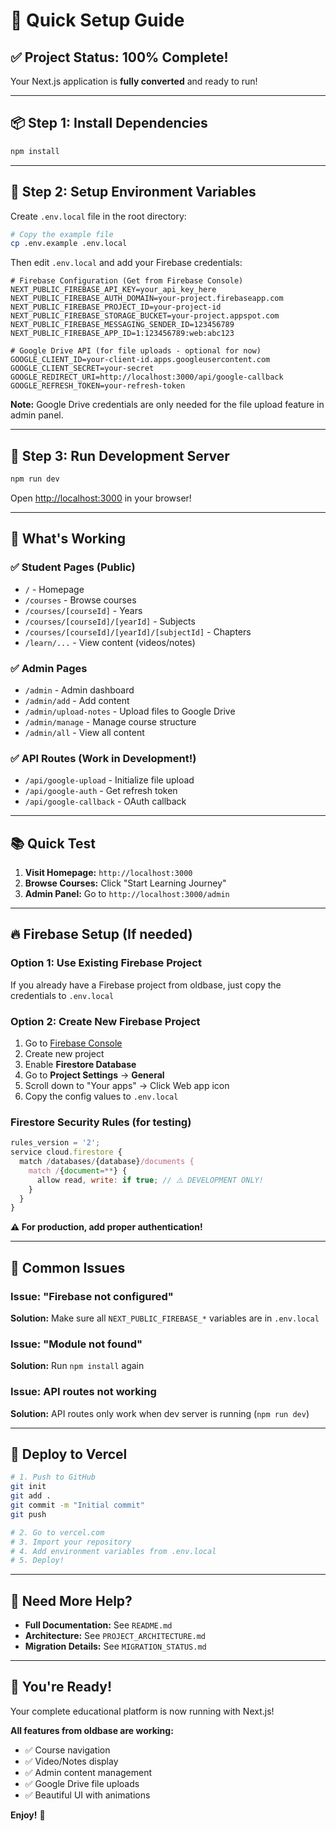 # 🚀 Quick Setup Guide

## ✅ Project Status: 100% Complete!

Your Next.js application is **fully converted** and ready to run!

---

## 📦 Step 1: Install Dependencies

```bash
npm install
```

---

## 🔧 Step 2: Setup Environment Variables

Create `.env.local` file in the root directory:

```bash
# Copy the example file
cp .env.example .env.local
```

Then edit `.env.local` and add your Firebase credentials:

```env
# Firebase Configuration (Get from Firebase Console)
NEXT_PUBLIC_FIREBASE_API_KEY=your_api_key_here
NEXT_PUBLIC_FIREBASE_AUTH_DOMAIN=your-project.firebaseapp.com
NEXT_PUBLIC_FIREBASE_PROJECT_ID=your-project-id
NEXT_PUBLIC_FIREBASE_STORAGE_BUCKET=your-project.appspot.com
NEXT_PUBLIC_FIREBASE_MESSAGING_SENDER_ID=123456789
NEXT_PUBLIC_FIREBASE_APP_ID=1:123456789:web:abc123

# Google Drive API (for file uploads - optional for now)
GOOGLE_CLIENT_ID=your-client-id.apps.googleusercontent.com
GOOGLE_CLIENT_SECRET=your-secret
GOOGLE_REDIRECT_URI=http://localhost:3000/api/google-callback
GOOGLE_REFRESH_TOKEN=your-refresh-token
```

**Note:** Google Drive credentials are only needed for the file upload feature in admin panel.

---

## 🏃 Step 3: Run Development Server

```bash
npm run dev
```

Open [http://localhost:3000](http://localhost:3000) in your browser!

---

## 🎯 What's Working

### ✅ Student Pages (Public)
- `/` - Homepage
- `/courses` - Browse courses
- `/courses/[courseId]` - Years
- `/courses/[courseId]/[yearId]` - Subjects
- `/courses/[courseId]/[yearId]/[subjectId]` - Chapters
- `/learn/...` - View content (videos/notes)

### ✅ Admin Pages
- `/admin` - Admin dashboard
- `/admin/add` - Add content
- `/admin/upload-notes` - Upload files to Google Drive
- `/admin/manage` - Manage course structure
- `/admin/all` - View all content

### ✅ API Routes (Work in Development!)
- `/api/google-upload` - Initialize file upload
- `/api/google-auth` - Get refresh token
- `/api/google-callback` - OAuth callback

---

## 📚 Quick Test

1. **Visit Homepage:** `http://localhost:3000`
2. **Browse Courses:** Click "Start Learning Journey"
3. **Admin Panel:** Go to `http://localhost:3000/admin`

---

## 🔥 Firebase Setup (If needed)

### Option 1: Use Existing Firebase Project
If you already have a Firebase project from oldbase, just copy the credentials to `.env.local`

### Option 2: Create New Firebase Project

1. Go to [Firebase Console](https://console.firebase.google.com)
2. Create new project
3. Enable **Firestore Database**
4. Go to **Project Settings** → **General**
5. Scroll down to "Your apps" → Click Web app icon
6. Copy the config values to `.env.local`

### Firestore Security Rules (for testing)

```javascript
rules_version = '2';
service cloud.firestore {
  match /databases/{database}/documents {
    match /{document=**} {
      allow read, write: if true; // ⚠️ DEVELOPMENT ONLY!
    }
  }
}
```

**⚠️ For production, add proper authentication!**

---

## 🐛 Common Issues

### Issue: "Firebase not configured"
**Solution:** Make sure all `NEXT_PUBLIC_FIREBASE_*` variables are in `.env.local`

### Issue: "Module not found"
**Solution:** Run `npm install` again

### Issue: API routes not working
**Solution:** API routes only work when dev server is running (`npm run dev`)

---

## 🚀 Deploy to Vercel

```bash
# 1. Push to GitHub
git init
git add .
git commit -m "Initial commit"
git push

# 2. Go to vercel.com
# 3. Import your repository
# 4. Add environment variables from .env.local
# 5. Deploy!
```

---

## 📖 Need More Help?

- **Full Documentation:** See `README.md`
- **Architecture:** See `PROJECT_ARCHITECTURE.md`
- **Migration Details:** See `MIGRATION_STATUS.md`

---

## 🎉 You're Ready!

Your complete educational platform is now running with Next.js! 

**All features from oldbase are working:**
- ✅ Course navigation
- ✅ Video/Notes display
- ✅ Admin content management
- ✅ Google Drive file uploads
- ✅ Beautiful UI with animations

**Enjoy!** 🚀 